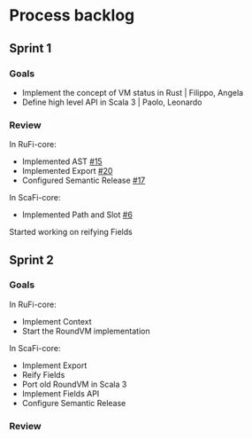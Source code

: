 # Process backlog

## Sprint 1

### Goals

- Implement the concept of VM status in Rust | Filippo, Angela
- Define high level API in Scala 3 | Paolo, Leonardo

### Review

In RuFi-core:

- Implemented AST [#15](https://github.com/RustFields/RuFi-core/pull/15)
- Implemented Export [#20](https://github.com/RustFields/RuFi-core/pull/20)
- Configured Semantic Release [#17](https://github.com/RustFields/RuFi-core/pull/17)

In ScaFi-core:

- Implemented Path and Slot [#6](https://github.com/RustFields/ScaFi-core/pull/6)

Started working on reifying Fields

## Sprint 2

### Goals

In RuFi-core:

- Implement Context
- Start the RoundVM implementation

In ScaFi-core:

- Implement Export
- Reify Fields
- Port old RoundVM in Scala 3
- Implement Fields API
- Configure Semantic Release
### Review
